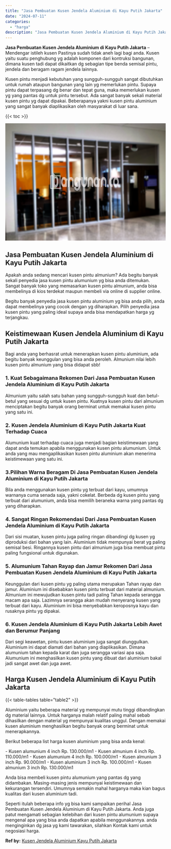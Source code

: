 ```yaml
---
title: "Jasa Pembuatan Kusen Jendela Aluminium di Kayu Putih Jakarta"
date: "2024-07-11"
categories: 
  - "harga"
description: "Jasa Pembuatan Kusen Jendela Aluminium di Kayu Putih Jakarta. Seperti itulah beberapa info yg bisa kami sampaikan perihal Jasa Pembuatan Kusen Jendela Alumin..."
---
```


**Jasa Pembuatan Kusen Jendela Aluminium di Kayu Putih Jakarta** – Mendengar istileh kusen Pastinya sudah tidak aneh lagi bagi anda. Kusen yaitu suatu penghubung yg adalah komponen dari kontruksi bangunan, dimana kusen tadi dapat dikaitkan dg sebagian tipe benda semisal pintu, jendela dan beragam ragam jendela lainnya.

Kusen pintu menjadi kebutuhan yang sungguh-sungguh sangat dibutuhkan untuk rumah ataupun bangunan yang lain yg memerlukan pintu. Supaya pintu dapat terpasang dg benar dan tepat guna, maka memerlukan kusen yg yang pantas dg untuk pintu tersebut. Ada sangat banyak sekali material kusen pintu yg dapat dipakai. Beberapanya yakni kusen pintu aluminium yang sangat banyak diaplikasikan oleh masyarakat di luar sana.

{{< toc >}}

![Jasa Pembuatan Kusen Jendela Aluminium di Kayu Putih Jakarta](/images/harga-kusen-jendela-alumunium-47.png)

## Jasa Pembuatan Kusen Jendela Aluminium di Kayu Putih Jakarta

Apakah anda sedang mencari kusen pintu almunium? Ada begitu banyak sekali penyedia jasa kusen pintu alumunium yg bisa anda ditemukan. Sangat banyak toko yang memasarkan kusen pintu almunium, anda bisa membelinya di kios terdekat maupun membeli via online di supplier online.

Begitu banyak penyedia jasa kusen pintu aluminium yg bisa anda pilih, anda dapat membelinya yang cocok dengan yg diharapkan. Pilih penyedia jasa kusen pintu yang paling ideal supaya anda bisa mendapatkan harga yg terjangkau.

## Keistimewaan Kusen Jendela Aluminium di Kayu Putih Jakarta

Bagi anda yang berhasrat untuk menerapkan kusen pintu aluminium, ada begitu banyak keunggulan yang bisa anda peroleh. Almunium nilai lebih kusen pintu almunium yang bisa didapat sbb!

### 1\. Kuat Sebagaimana Rekomen Dari Jasa Pembuatan Kusen Jendela Aluminium di Kayu Putih Jakarta

Almunium yaitu salah satu bahan yang sungguh-sungguh kuat dan betul-betul yang sesuai dg untuk kusen pintu. Kuatnya kusen pintu dari almunium menciptakan begitu banyak orang berminat untuk memakai kusen pintu yang satu ini.

### 2\. Kusen Jendela Aluminium di Kayu Putih Jakarta Kuat Terhadap Cuaca

Alumunium kuat terhadap cuaca juga menjadi bagian keistimewaan yang dapat anda temukan apabila menggunakan kusen pintu alumunium. Untuk anda yang mau mengaplikasikan kusen pintu aluminium akan menerima keistimewaan yang satu ini.

### 3.Pilihan Warna Beragam Di Jasa Pembuatan Kusen Jendela Aluminium di Kayu Putih Jakarta

Bila anda menggunakan kusen pintu yg terbuat dari kayu, umumnya warnanya cuma senada saja, yakni cokelat. Berbeda dg kusen pintu yang terbuat dari alumunium, anda bisa memilih beraneka warna yang pantas dg yang diharapkan.

### 4\. Sangat Ringan Rekomendasi Dari Jasa Pembuatan Kusen Jendela Aluminium di Kayu Putih Jakarta

Dari sisi muatan, kusen pintu juga paling ringan dibandingi dg kusen yg diproduksi dari bahan yang lain. Aluminium tidak mempunyai berat yg paling semisal besi. Ringannya kusen pintu dari almunium juga bisa membuat pintu paling fungsional untuk digunakan.

### 5\. Alumunium Tahan Rayap dan Jamur Rekomen Dari Jasa Pembuatan Kusen Jendela Aluminium di Kayu Putih Jakarta

Keunggulan dari kusen pintu yg paling utama merupakan Tahan rayap dan jamur. Aluminium ini disebabkan kusen pintu terbuat dari material almunium. Almunium ini mewujudkan kusen pintu tadi paling Tahan kepada serangga macam apa saja. Lazimnya serangga akan mudah menyerang kusen yang terbuat dari kayu. Aluminium ini bisa menyebabkan keroposnya kayu dan rusaknya pintu yg dipakai.

### 6\. Kusen Jendela Aluminium di Kayu Putih Jakarta Lebih Awet dan Berumur Panjang

Dari segi keawetan, pintu kusen aluminium juga sangat diunggulkan. Aluminium ini dapat diamati dari bahan yang diaplikasikan. Dimana alumunium tahan kepada karat dan juga serangga variasi apa saja. Alumunium ini menghasilkan kusen pintu yang dibuat dari aluminium bakal jadi sangat awet dan juga awet.

## Harga Kusen Jendela Aluminium di Kayu Putih Jakarta

{{< table-tables table="table2" >}}

Aluminium yaitu beberapa material yg mempunyai mutu tinggi dibandingkan dg material lainnya. Untuk harganya malah relatif paling mahal sebab dihasilkan dengan material yg mempunyai kualitas unggul. Dengan memakai kusen aluminium menghasilkan begitu banyak orang berminat untuk menerapkannya.

Berikut beberapa list harga kusen aluminium yang bisa anda kenal:

\- Kusen alumunium 4 inch Rp. 130.000/m1 - Kusen almunium 4 inch Rp. 110.000/m1 - Kusen alumunium 4 inch Rp. 100.000/m1 - Kusen almunium 3 inch Rp. 90.000/m1 - Kusen aluminium 3 inch Rp. 100.000/m1 - Kusen almunium 3 inch Rp. 130.000/m1

Anda bisa membeli kusen pintu alumunium yang pantas dg yang didambakan. Masing-masing jenis mempunyai keistimewaan dan kekurangan tersendiri. Umumnya semakin mahal harganya maka kian bagus kualitas dari kusen aluminium tadi.

Seperti itulah beberapa info yg bisa kami sampaikan perihal Jasa Pembuatan Kusen Jendela Aluminium di Kayu Putih Jakarta. Anda juga patut mengamati sebagian kelebihan dari kusen pintu alumunium supaya mengenal apa yang bisa anda dapatkan apabila menggunakannya. anda menginginkan dg jasa yg kami tawarakan, silahkan Kontak kami untuk negosiasi harga.

**Ref by:** [Kusen Jendela Aluminium Kayu Putih Jakarta](https://id.wikipedia.org/wiki/Kusen)
